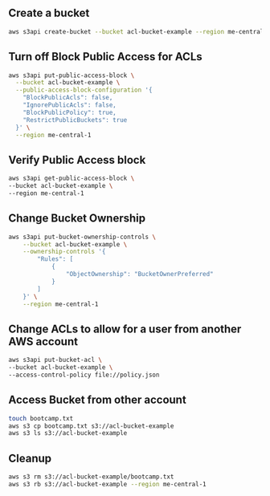 ## Create a bucket

```sh
aws s3api create-bucket --bucket acl-bucket-example --region me-central-1 --create-bucket-configuration LocationConstraint=me-central-1
```

## Turn off Block Public Access for ACLs

```sh
aws s3api put-public-access-block \
  --bucket acl-bucket-example \
  --public-access-block-configuration '{
    "BlockPublicAcls": false,
    "IgnorePublicAcls": false,
    "BlockPublicPolicy": true,
    "RestrictPublicBuckets": true
  }' \
  --region me-central-1
```

## Verify Public Access block

```sh
aws s3api get-public-access-block \
--bucket acl-bucket-example \
--region me-central-1
```

## Change Bucket Ownership

```sh
aws s3api put-bucket-ownership-controls \
    --bucket acl-bucket-example \
    --ownership-controls '{
        "Rules": [
            {
                "ObjectOwnership": "BucketOwnerPreferred"
            }
        ]
    }' \
    --region me-central-1
```

## Change ACLs to allow for a user from another AWS account

```sh
aws s3api put-bucket-acl \
--bucket acl-bucket-example \
--access-control-policy file://policy.json
```

## Access Bucket from other account

```sh
touch bootcamp.txt
aws s3 cp bootcamp.txt s3://acl-bucket-example
aws s3 ls s3://acl-bucket-example
```

## Cleanup

```sh
aws s3 rm s3://acl-bucket-example/bootcamp.txt
aws s3 rb s3://acl-bucket-example --region me-central-1
```
